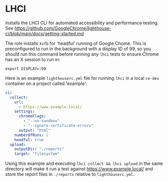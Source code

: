 # LHCI

Installs the LHCI CLI for automated accessibility and performance testing. See https://github.com/GoogleChrome/lighthouse-ci/blob/main/docs/getting-started.md

The role installs `Xvfb` for 'headful' running of Google Chome. This is preconfigured to run in the background with a display ID of 99, so you should run this command before running any `lhci` tests to ensure Chrome has an X session to run in:

```
export DISPLAY=:99
```

Here is an example `lighthouserc.yml` file for running `lhci` in a local `ce-dev` container on a project called 'example':

```yaml
ci:
  collect:
    url:
      - https://www.example.local/
    settings:
      chromeFlags:
        - "--no-sandbox"
        - "--ignore-certificate-errors"
      output: "html"
    numberOfRuns: 1
    headful: true
  upload:
    outputDir: "./reports"
    target: "filesystem"
```

Using this example and executing `lhci collect && lhci upload` in the same directory will make it run a test against https://www.example.local/ and store the report files in `./reports` relative to `lighthouserc.yml`.

<!--ROLEVARS-->
<!--ENDROLEVARS-->
